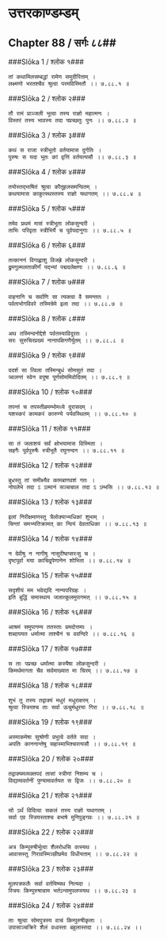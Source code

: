 उत्तरकाण्डम्डम्
===============================


## Chapter 88  / सर्गः ८८##


###Slōka 1 / श्लोक १###


    तां कथामिलसम्बद्धां रामेण समुदीरिताम् ।
    लक्ष्मणो भरतश्चैव श्रुत्वा परमविस्मितौ ।। ७.८८.१ ॥


###Slōka 2 / श्लोक २###


    तौ रामं प्राञ्जली भूत्वा तस्य राज्ञो महात्मनः ।
    विस्तरं तस्य भावस्य तदा पप्रच्छतुः पुनः ।। ७.८८.२ ॥


###Slōka 3 / श्लोक ३###


    कथं स राजा स्त्रीभूतो वर्तयामास दुर्गतिः ।
    पुरुषः स यदा भूतः कां वृत्तिं वर्तयत्यसौ ।। ७.८८.३ ॥


###Slōka 4 / श्लोक ४###


    तयोस्तद्भाषितं श्रुत्वा कौतूहलसमन्वितम् ।
    कथयामास काकुत्स्थस्तस्य राज्ञो यथागतम् ।। ७.८८.४ ॥


###Slōka 5 / श्लोक ५###


    तमेव प्रथमं मासं स्त्रीभूता लोकसुन्दरी ।
    ताभिः परिवृता स्त्रीभिर्ये च पूर्वपदानुगाः ।। ७.८८.५ ॥


###Slōka 6 / श्लोक ६###


    तत्काननं विगाह्वाशु विजह्रे लोकसुन्दरी ।
    द्रुमगुल्मलताकीर्णं पद्भ्यां पद्मदलेक्षणा ।। ७.८८.६ ॥


###Slōka 7 / श्लोक ७###


    वाहनानि च सर्वाणि सा त्यक्त्वा वै समन्ततः ।
    पर्वताभोगविवरे तस्मिन्रेमे इला तदा ।। ७.८८.७ ॥


###Slōka 8 / श्लोक ८###


    अथ तस्मिन्वनोद्देशे पर्वतस्याविदूरतः ।
    सरः सुरुचिरप्रख्यं नानापक्षिगणैर्युतम् ।। ७.८८.८ ॥


###Slōka 9 / श्लोक ९###


    ददर्श सा त्विला तस्मिन्बुधं सोमसुतं तदा ।
    ज्वलन्तं स्वेन वपुषा पूर्णसोममिवोदितम् ।। ७.८८.९ ॥


###Slōka 10 / श्लोक १०###


    तपन्तं च तपस्तीव्रमम्भोमध्ये दुरासदम् ।
    यशस्करं कामकरं कारुण्ये पर्यवस्थितम् ।। ७.८८.१० ॥


###Slōka 11 / श्लोक ११###


    सा तं जलाशयं सर्वं क्षोभयामास विस्मिता ।
    सहगैः पूर्वपुरुषैः स्त्रीभूतै रघुनन्दन ।। ७.८८.११ ॥


###Slōka 12 / श्लोक १२###


    बुधस्तु तां समीक्ष्यैव कामबाणवशं गतः ।
    नोपलेभे तदा ऽ ऽत्मानं सञ्चचाल तदा ऽ ऽम्भसि ।। ७.८८.१२ ॥


###Slōka 13 / श्लोक १३###


    इलां निरीक्षमाणस्तु त्रैलोक्याभ्यधिकां शुभाम् ।
    चिन्तां समभ्यतिक्रामत् का न्वियं देवताधिका ।। ७.८८.१३ ॥


###Slōka 14 / श्लोक १४###


    न देवीषु न नागीषु नासुरीष्वप्सरःसु च ।
    दृष्टपूर्वा मया काचिद्रूपेणानेन शोभिता ।। ७.८८.१४ ॥


###Slōka 15 / श्लोक १५###


    सदृशीयं मम भवेद्यदि नान्यपरिग्रहः ।
    इति बुद्धिं समास्थाय जलात्कूलमुपागमत् ।। ७.८८.१५ ॥


###Slōka 16 / श्लोक १६###


    आश्रमं समुपागम्य ततस्ताः प्रमदोत्तमाः ।
    शब्दापयत धर्मात्मा ताश्चैनं च ववन्दिरे ।। ७.८८.१६ ॥


###Slōka 17 / श्लोक १७###


    स ताः पप्रच्छ धर्मात्मा कस्यैषा लोकसुन्दरी ।
    किमर्थमागता चैव सर्वमाख्यात मा चिरम् ।। ७.८८.१७ ॥


###Slōka 18 / श्लोक १८###


    शुभं तु तस्य तद्वाक्यं मधुरं मधुराक्षरम् ।
    श्रुत्वा स्त्रियश्च ताः सर्वा ऊचुर्मधुरया गिरा ।। ७.८८.१८ ॥


###Slōka 19 / श्लोक १९###


    अस्माकमेषा सुश्रोणी प्रभुत्वे वर्तते सदा ।
    अपतिः काननान्तेषु सहास्माभिश्चरत्यसौ ।। ७.८८.१९ ॥


###Slōka 20 / श्लोक २०###


    तद्वाक्यमव्यक्तपदं तासां स्त्रीणां निशम्य च ।
    विद्यामावर्तनीं पुण्यामावर्तयत स द्विजः ।। ७.८८.२० ॥


###Slōka 21 / श्लोक २१###


    सो ऽर्थं विदित्वा सकलं तस्य राज्ञो यथागतम् ।
    सर्वा एव स्त्रियस्ताश्च बभाषे मुनिपुङ्गवः ।। ७.८८.२१ ॥


###Slōka 22 / श्लोक २२###


    अत्र किम्पुरुषीर्भूत्वा शैलरोधसि वत्स्यथ ।
    आवासस्तु गिरावस्मिञ्छीघ्रमेव विधीयताम् ।। ७.८८.२२ ॥


###Slōka 23 / श्लोक २३###


    मूलपत्रफलैः सर्वा वर्तयिष्यथ नित्यदा ।
    स्त्रियः किम्पुरुषान्नाम भर्तऽन्समुपलप्स्यथ ।। ७.८८.२३ ॥


###Slōka 24 / श्लोक २४###


    ताः श्रुत्वा सोमपुत्रस्य वाचं किम्पुरुषीकृताः ।
    उपासाञ्चक्रिरे शैलं वध्वस्ता बहुलास्तदा ।। ७.८८.२४ ।।


